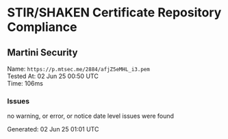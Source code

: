 # STIR/SHAKEN Certificate Repository Compliance

## Martini Security

Name: `https://p.mtsec.me/2884/afjZ5eMHL_i3.pem`\
Tested At: 02 Jun 25 00:50 UTC\
Time: 106ms

### Issues

no warning, or error, or notice date level issues were found

Generated: 02 Jun 25 01:01 UTC